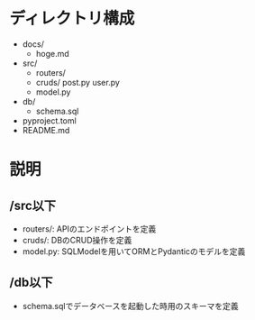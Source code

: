 # ディレクトリ構成

- docs/
  - hoge.md
- src/
  - routers/
  - cruds/
    post.py
    user.py
  - model.py
- db/
  - schema.sql
- pyproject.toml
- README.md

# 説明

## /src以下

- routers/: APIのエンドポイントを定義
- cruds/: DBのCRUD操作を定義
- model.py: SQLModelを用いてORMとPydanticのモデルを定義

## /db以下

- schema.sqlでデータベースを起動した時用のスキーマを定義
